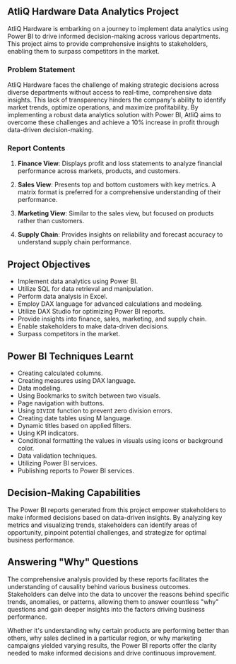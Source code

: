 ## AtliQ Hardware Data Analytics Project

AtliQ Hardware is embarking on a journey to implement data analytics using Power BI to drive informed decision-making across various departments. This project aims to provide comprehensive insights to stakeholders, enabling them to surpass competitors in the market.

### Problem Statement

AtliQ Hardware faces the challenge of making strategic decisions across diverse departments without access to real-time, comprehensive data insights. This lack of transparency hinders the company's ability to identify market trends, optimize operations, and maximize profitability. By implementing a robust data analytics solution with Power BI, AtliQ aims to overcome these challenges and achieve a 10% increase in profit through data-driven decision-making.

### Report Contents

1. **Finance View**: Displays profit and loss statements to analyze financial performance across markets, products, and customers.

2. **Sales View**: Presents top and bottom customers with key metrics. A matrix format is preferred for a comprehensive understanding of their performance.

3. **Marketing View**: Similar to the sales view, but focused on products rather than customers.

4. **Supply Chain**: Provides insights on reliability and forecast accuracy to understand supply chain performance.

## Project Objectives

- Implement data analytics using Power BI.
- Utilize SQL for data retrieval and manipulation.
- Perform data analysis in Excel.
- Employ DAX language for advanced calculations and modeling.
- Utilize DAX Studio for optimizing Power BI reports.
- Provide insights into finance, sales, marketing, and supply chain.
- Enable stakeholders to make data-driven decisions.
- Surpass competitors in the market.

## Power BI Techniques Learnt

- Creating calculated columns.
- Creating measures using DAX language.
- Data modeling.
- Using Bookmarks to switch between two visuals.
- Page navigation with buttons.
- Using `DIVIDE` function to prevent zero division errors.
- Creating date tables using M language.
- Dynamic titles based on applied filters.
- Using KPI indicators.
- Conditional formatting the values in visuals using icons or background color.
- Data validation techniques.
- Utilizing Power BI services.
- Publishing reports to Power BI services.

## Decision-Making Capabilities

The Power BI reports generated from this project empower stakeholders to make informed decisions based on data-driven insights. By analyzing key metrics and visualizing trends, stakeholders can identify areas of opportunity, pinpoint potential challenges, and strategize for optimal business performance.

## Answering "Why" Questions

The comprehensive analysis provided by these reports facilitates the understanding of causality behind various business outcomes. Stakeholders can delve into the data to uncover the reasons behind specific trends, anomalies, or patterns, allowing them to answer countless "why" questions and gain deeper insights into the factors driving business performance.

Whether it's understanding why certain products are performing better than others, why sales declined in a particular region, or why marketing campaigns yielded varying results, the Power BI reports offer the clarity needed to make informed decisions and drive continuous improvement.


